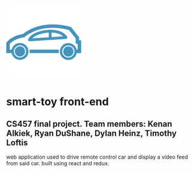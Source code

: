 
![alt text](./logo_small.png)
# smart-toy front-end
## CS457 final project. Team members: Kenan Alkiek, Ryan DuShane, Dylan Heinz, Timothy Loftis
web application used to drive remote control car and display a video feed from said car. built using react and redux.
